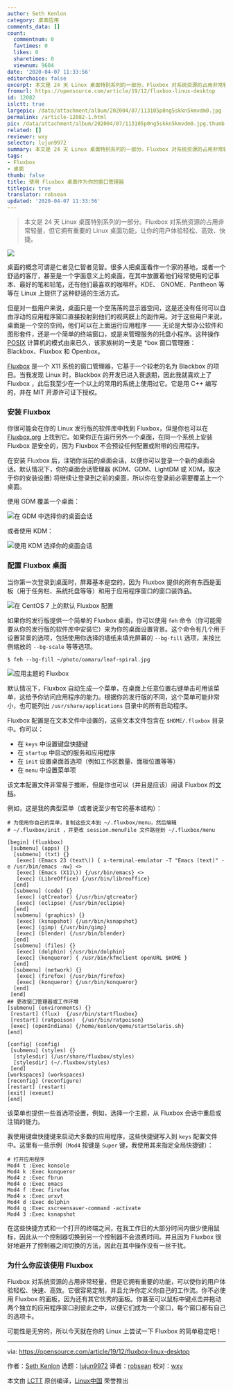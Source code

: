 ```yaml
---
author: Seth Kenlon
category: 桌面应用
comments_data: []
count:
  commentnum: 0
  favtimes: 0
  likes: 0
  sharetimes: 0
  viewnum: 9604
date: '2020-04-07 11:33:56'
editorchoice: false
excerpt: 本文是 24 天 Linux 桌面特别系列的一部分。Fluxbox 对系统资源的占用非常轻量，但它拥有重要的 Linux 桌面功能，让你的用户体验轻松、高效、快捷。
fromurl: https://opensource.com/article/19/12/fluxbox-linux-desktop
id: 12082
islctt: true
largepic: /data/attachment/album/202004/07/113105p0ng5skkn5kmvdm0.jpg
permalink: /article-12082-1.html
pic: /data/attachment/album/202004/07/113105p0ng5skkn5kmvdm0.jpg.thumb.jpg
related: []
reviewer: wxy
selector: lujun9972
summary: 本文是 24 天 Linux 桌面特别系列的一部分。Fluxbox 对系统资源的占用非常轻量，但它拥有重要的 Linux 桌面功能，让你的用户体验轻松、高效、快捷。
tags:
- Fluxbox
- 桌面
thumb: false
title: 使用 Fluxbox 桌面作为你的窗口管理器
titlepic: true
translator: robsean
updated: '2020-04-07 11:33:56'
---
```



> 
> 本文是 24 天 Linux 桌面特别系列的一部分。Fluxbox 对系统资源的占用非常轻量，但它拥有重要的 Linux 桌面功能，让你的用户体验轻松、高效、快捷。
> 
> 
> 


![](/data/attachment/album/202004/07/113105p0ng5skkn5kmvdm0.jpg)


桌面的概念可谓是仁者见仁智者见智。很多人把桌面看作一个家的基地，或者一个舒适的客厅，甚至是一个字面意义上的桌面，在其中放置着他们经常使用的记事本、最好的笔和铅笔，还有他们最喜欢的咖啡杯。KDE、 GNOME、Pantheon 等等在 Linux 上提供了这种舒适的生活方式。


但是对一些用户来说，桌面只是一个空荡荡的显示器空间，这是还没有任何可以自由浮动的应用程序窗口直接投射到他们的视网膜上的副作用。对于这些用户来说，桌面是一个空的空间，他们可以在上面运行应用程序 —— 无论是大型办公软件和图形套件，还是一个简单的终端窗口，或是来管理服务的托盘小程序。这种操作 [POSIX](https://opensource.com/article/19/7/what-posix-richard-stallman-explains) 计算机的模式由来已久，该家族树的一支是 \*box 窗口管理器：Blackbox、Fluxbox 和 Openbox。


[Fluxbox](http://fluxbox.org) 是一个 X11 系统的窗口管理器，它基于一个较老的名为 Blackbox 的项目。当我发现 Linux 时，Blackbox 的开发已进入衰退期，因此我就喜欢上了 Fluxbox ，此后我至少在一个以上的常用的系统上使用过它。它是用 C++ 编写的，并在 MIT 开源许可证下授权。


### 安装 Fluxbox


你很可能会在你的 Linux 发行版的软件库中找到 Fluxbox，但是你也可以在 [Fluxbox.org](http://fluxbox.org/download/) 上找到它。如果你正在运行另外一个桌面，在同一个系统上安装 Fluxbox 是安全的，因为 Fluxbox 不会预设任何配置或附带的应用程序。


在安装 Fluxbox 后，注销你当前的桌面会话，以便你可以登录一个新的桌面会话。默认情况下，你的桌面会话管理器 (KDM、GDM、LightDM 或 XDM，取决于你的安装设置) 将继续让登录到之前的桌面，所以你在登录前必需要覆盖上一个桌面。


使用 GDM 覆盖一个桌面：


![在 GDM 中选择你的桌面会话](/data/attachment/album/202004/07/113402igy9m99zkgeykg90.jpg "Select your desktop session in GDM")


或者使用 KDM：


![使用 KDM 选择你的桌面会话](/data/attachment/album/202004/07/113404kc77wlcq6wdtp23p.jpg "Select your desktop session with KDM")


### 配置 Fluxbox 桌面


当你第一次登录到桌面时，屏幕基本是空的，因为 Fluxbox 提供的所有东西是面板（用于任务栏、系统托盘等等）和用于应用程序窗口的窗口装饰品。


![在 CentOS 7 上的默认 Fluxbox 配置](/data/attachment/album/202004/07/113406jnwiwdju8p9bwdwf.jpg "Default Fluxbox configuration on CentOS 7")


如果你的发行版提供一个简单的 Fluxbox 桌面，你可以使用 `feh` 命令（你可能需要从你的发行版的软件库中安装它）来为你的桌面设置背景。这个命令有几个用于设置背景的选项，包括使用你选择的墙纸来填充屏幕的 `--bg-fill` 选项，来按比例缩放的 `--bg-scale` 等等选项。



```
$ feh --bg-fill ~/photo/oamaru/leaf-spiral.jpg
```

![应用主题的 Fluxbox ](/data/attachment/album/202004/07/113421vzcbzvo72fojczxd.jpg "Fluxbox with a theme applied")


默认情况下，Fluxbox 自动生成一个菜单，在桌面上任意位置右键单击可用该菜单，这给予你访问应用程序的能力。根据你的发行版的不同，这个菜单可能非常小，也可能列出 `/usr/share/applications` 目录中的所有启动程序。


Fluxbox 配置是在文本文件中设置的，这些文本文件包含在 `$HOME/.fluxbox` 目录中。你可以：


* 在 `keys` 中设置键盘快捷键
* 在 `startup` 中启动的服务和应用程序
* 在 `init` 设置桌面首选项（例如工作区数量、面板位置等等）
* 在 `menu` 中设置菜单项


该文本配置文件非常易于推断，但是你也可以（并且是应该）阅读 Fluxbox 的[文档](http://fluxbox.org/features/)。


例如，这是我的典型菜单（或者说至少有它的基本结构）：



```
# 为使用你自己的菜单，复制这些文本到 ~/.fluxbox/menu，然后编辑
# ~/.fluxbox/init ，并更改 session.menuFile 文件路径到 ~/.fluxbox/menu

[begin] (fluxkbox)
 [submenu] (apps) {}
  [submenu] (txt) {}
   [exec] (Emacs 23 (text\)) { x-terminal-emulator -T "Emacs (text)" -e /usr/bin/emacs -nw} <>
   [exec] (Emacs (X11\)) {/usr/bin/emacs} <>
   [exec] (LibreOffice) {/usr/bin/libreoffice}
  [end]
  [submenu] (code) {}
   [exec] (qtCreator) {/usr/bin/qtcreator}
   [exec] (eclipse) {/usr/bin/eclipse}
  [end]
  [submenu] (graphics) {}
   [exec] (ksnapshot) {/usr/bin/ksnapshot}
   [exec] (gimp) {/usr/bin/gimp}
   [exec] (blender) {/usr/bin/blender}
  [end]
  [submenu] (files) {}
   [exec] (dolphin) {/usr/bin/dolphin}
   [exec] (konqueror) { /usr/bin/kfmclient openURL $HOME }
  [end]
  [submenu] (network) {}
   [exec] (firefox) {/usr/bin/firefox}
   [exec] (konqueror) {/usr/bin/konqueror}
  [end]
 [end]
## 更改窗口管理器或工作环境
[submenu] (environments) {}
 [restart] (flux)  {/usr/bin/startfluxbox}
 [restart] (ratpoison)  {/usr/bin/ratpoison}
 [exec] (openIndiana) {/home/kenlon/qemu/startSolaris.sh}
[end]

[config] (config)
 [submenu] (styles) {}
  [stylesdir] (/usr/share/fluxbox/styles)
  [stylesdir] (~/.fluxbox/styles)
 [end]
[workspaces] (workspaces)
[reconfig] (reconfigure)
[restart] (restart)
[exit] (exeunt)
[end]
```

该菜单也提供一些首选项设置，例如，选择一个主题，从 Fluxbox 会话中重启或注销的能力。


我使用键盘快捷键来启动大多数的应用程序，这些快捷键写入到 `keys` 配置文件中。这里有一些示例（`Mod4` 按键是 `Super` 键，我使用其来指定全局快捷键）：



```
# 打开应用程序
Mod4 t :Exec konsole
Mod4 k :Exec konqueror
Mod4 z :Exec fbrun
Mod4 e :Exec emacs
Mod4 f :Exec firefox
Mod4 x :Exec urxvt
Mod4 d :Exec dolphin
Mod4 q :Exec xscreensaver-command -activate
Mod4 3 :Exec ksnapshot
```

在这些快捷方式和一个打开的终端之间，在我工作日的大部分时间内很少使用鼠标，因此从一个控制器切换到另一个控制器不会浪费时间。并且因为 Fluxbox 很好地避开了控制器之间切换的方法，因此在其中操作没有一丝干扰。


### 为什么你应该使用 Fluxbox


Fluxbox 对系统资源的占用非常轻量，但是它拥有重要的功能，可以使你的用户体验轻松、快速、高效。它很容易定制，并且允许你定义你自己的工作流。你不必使用 Fluxbox 的面板，因为还有其它优秀的面板。你甚至可以鼠标中键点击并拖动两个独立的应用程序窗口到彼此之中，以便它们成为一个窗口，每个窗口都有自己的选项卡。


可能性是无穷的，所以今天就在你的 Linux 上尝试一下 Fluxbox 的简单稳定吧！




---


via: <https://opensource.com/article/19/12/fluxbox-linux-desktop>


作者：[Seth Kenlon](https://opensource.com/users/seth) 选题：[lujun9972](https://github.com/lujun9972) 译者：[robsean](https://github.com/robsean) 校对：[wxy](https://github.com/wxy)


本文由 [LCTT](https://github.com/LCTT/TranslateProject) 原创编译，[Linux中国](https://linux.cn/) 荣誉推出